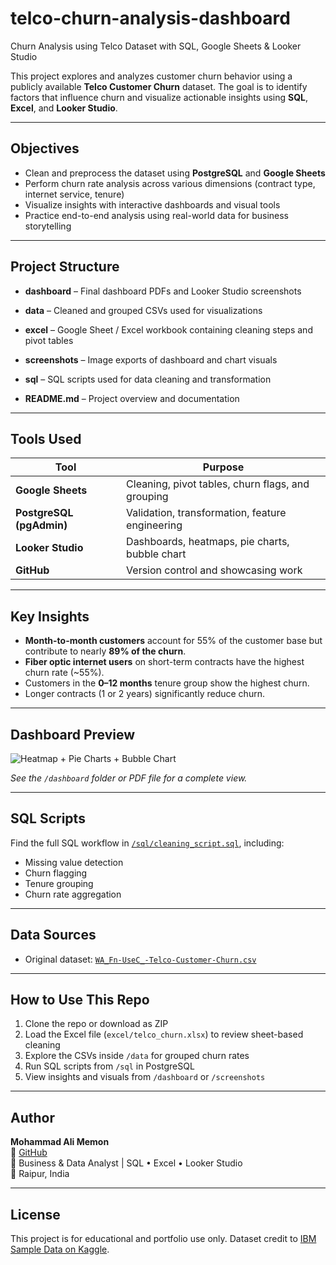 # telco-churn-analysis-dashboard
Churn Analysis using Telco Dataset with SQL, Google Sheets &amp; Looker Studio

This project explores and analyzes customer churn behavior using a publicly available **Telco Customer Churn** dataset. The goal is to identify factors that influence churn and visualize actionable insights using **SQL**, **Excel**, and **Looker Studio**.

---

##  Objectives

- Clean and preprocess the dataset using **PostgreSQL** and **Google Sheets**
- Perform churn rate analysis across various dimensions (contract type, internet service, tenure)
- Visualize insights with interactive dashboards and visual tools
- Practice end-to-end analysis using real-world data for business storytelling

---

##  Project Structure

* **dashboard** – Final dashboard PDFs and Looker Studio screenshots

* **data** – Cleaned and grouped CSVs used for visualizations

* **excel** – Google Sheet / Excel workbook containing cleaning steps and pivot tables

* **screenshots** – Image exports of dashboard and chart visuals

* **sql** – SQL scripts used for data cleaning and transformation

* **README.md** – Project overview and documentation


---

##  Tools Used

| Tool | Purpose |
|------|---------|
| **Google Sheets** | Cleaning, pivot tables, churn flags, and grouping |
| **PostgreSQL (pgAdmin)** | Validation, transformation, feature engineering |
| **Looker Studio** | Dashboards, heatmaps, pie charts, bubble chart |
| **GitHub** | Version control and showcasing work |

---

## Key Insights

- **Month-to-month customers** account for 55% of the customer base but contribute to nearly **89% of the churn**.
- **Fiber optic internet users** on short-term contracts have the highest churn rate (~55%).
- Customers in the **0–12 months** tenure group show the highest churn.
- Longer contracts (1 or 2 years) significantly reduce churn.

---

## Dashboard Preview

![Heatmap + Pie Charts + Bubble Chart](screenshots/full_dashboard.png)

*See the `/dashboard` folder or PDF file for a complete view.*

---

## SQL Scripts

Find the full SQL workflow in [`/sql/cleaning_script.sql`](sql/cleaning_script.sql), including:
- Missing value detection
- Churn flagging
- Tenure grouping
- Churn rate aggregation

---

## Data Sources

- Original dataset: [`WA_Fn-UseC_-Telco-Customer-Churn.csv`](https://www.kaggle.com/datasets/blastchar/telco-customer-churn)

---

## How to Use This Repo

1. Clone the repo or download as ZIP
2. Load the Excel file (`excel/telco_churn.xlsx`) to review sheet-based cleaning
3. Explore the CSVs inside `/data` for grouped churn rates
4. Run SQL scripts from `/sql` in PostgreSQL
5. View insights and visuals from `/dashboard` or `/screenshots`

---

## Author

**Mohammad Ali Memon**  
🔗 [GitHub](https://github.com/Alimemon04)  
💼 Business & Data Analyst | SQL • Excel • Looker Studio  
📍 Raipur, India

---

## License

This project is for educational and portfolio use only. Dataset credit to [IBM Sample Data on Kaggle](https://www.kaggle.com/datasets/blastchar/telco-customer-churn).
